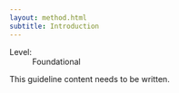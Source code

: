 ```yaml
---
layout: method.html
subtitle: Introduction
---
```


<dl class="method-card">
  <div>
    <dt>Level:</dt>
    <dd>Foundational</dd>
  </div>
</dl>

<p class="ednote">This guideline content needs to be written.</p>